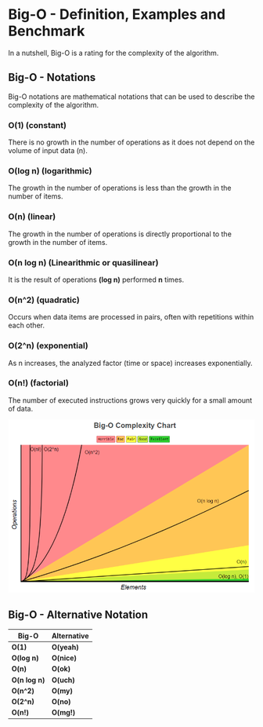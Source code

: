# Big-O - Definition, Examples and Benchmark
In a nutshell, Big-O is a rating for the complexity of the algorithm.

## **Big-O - Notations**
Big-O notations are mathematical notations that can be used to describe the complexity of the algorithm.

### O(1) (constant)
There is no growth in the number of operations as it does not depend on the volume of input data (n).

### O(log n) (logarithmic) 
The growth in the number of operations is less than the growth in the number of items.

### O(n) (linear)
The growth in the number of operations is directly proportional to the growth in the number of items.

### O(n log n) (Linearithmic or quasilinear)
It is the result of operations **(log n)** performed **n** times.

### O(n^2) (quadratic)
Occurs when data items are processed in pairs, often with repetitions within each other.

### O(2^n) (exponential)
As n increases, the analyzed factor (time or space) increases exponentially.

### O(n!) (factorial)
The number of executed instructions grows very quickly for a small amount of data.

![Screenshot](assets/big-o-complexity-chart.png)

## **Big-O - Alternative Notation**

| Big-O         | Alternative   |
| ------------- | ------------- |
| **O(1)**  		| **O(yeah)**		|
| **O(log n)** 	| **O(nice)**		|
| **O(n)** 		  | **O(ok)**			|
| **O(n log n)**| **O(uch)**  	|
| **O(n^2)** 		| **O(my)** 	 	|
| **O(2^n)**  	| **O(no)**	 		|
| **O(n!)**			| **O(mg!)**  	|